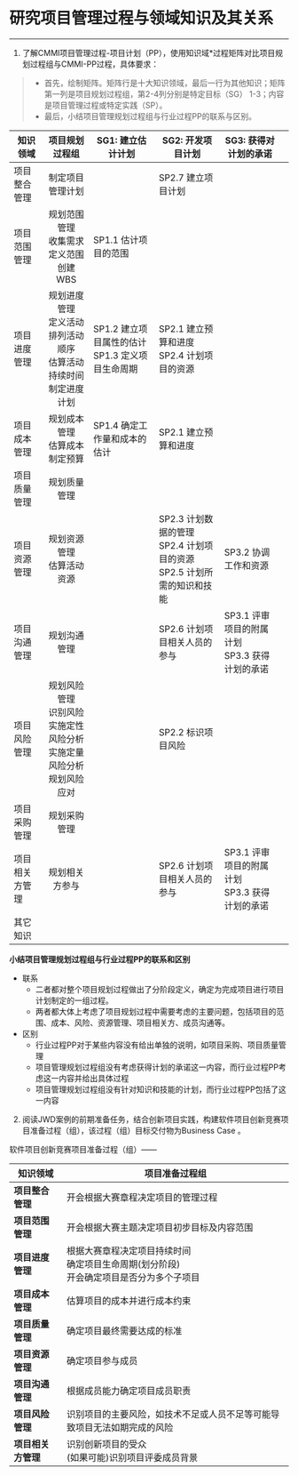 # 研究项目管理过程与领域知识及其关系

---

1. 了解CMMI项目管理过程-项目计划（PP），使用知识域*过程矩阵对比项目规划过程组与CMMI-PP过程，具体要求：

> - 首先，绘制矩阵。矩阵行是十大知识领域，最后一行为其他知识；矩阵第一列是项目规划过程组，第2-4列分别是特定目标（SG） 1-3；内容是项目管理过程或特定实践（SP）。
> - 最后，小结项目管理规划过程组与行业过程PP的联系与区别。

| 知识领域    | 项目规划过程组 | SG1: 建立估计计划 | SG2: 开发项目计划 | SG3: 获得对计划的承诺 |      |
| -------------- | :------------: | ---- | ---- | ---- | ---- |
| 项目整合管理   | 制定项目管理计划 |      | SP2.7 建立项目计划 |      |      |
| 项目范围管理   | 规划范围管理<br/>收集需求<br/>定义范围<br />创建WBS | SP1.1 估计项目的范围 |      |      |      |
| 项目进度管理   | 规划进度管理<br/>定义活动<br/>排列活动顺序<br/>估算活动持续时间<br/>制定进度计划 | SP1.2 建立项目属性的估计<br/>SP1.3 定义项目生命周期<br /> | SP2.1 建立预算和进度<br/>SP2.4 计划项目的资源 |      |      |
| 项目成本管理   | 规划成本管理<br/>估算成本<br/>制定预算 | SP1.4 确定工作量和成本的估计 | SP2.1 建立预算和进度 |  |      |
| 项目质量管理   | 规划质量管理 |  |  |  |      |
| 项目资源管理   | 规划资源管理<br/>估算活动资源 |      | SP2.3 计划数据的管理<br />SP2.4 计划项目的资源<br/>SP2.5 计划所需的知识和技能 | SP3.2 协调工作和资源 |      |
| 项目沟通管理   | 规划沟通管理 |      | SP2.6 计划项目相关人员的参与 | SP3.1 评审项目的附属计划<br />SP3.3 获得计划的承诺 |      |
| 项目风险管理   | 规划风险管理<br/>识别风险<br/>实施定性风险分析<br/>实施定量风险分析<br/>规划风险应对 |      | SP2.2 标识项目风险 |      |      |
| 项目采购管理   | 规划采购管理 |      |      |      |      |
| 项目相关方管理 | 规划相关方参与 |      | SP2.6 计划项目相关人员的参与 | SP3.1 评审项目的附属计划<br />SP3.3 获得计划的承诺 |      |
| 其它知识       |                |  |  |  |      |

**小结项目管理规划过程组与行业过程PP的联系和区别**

- 联系
  - 二者都对整个项目规划过程做出了分阶段定义，确定为完成项目进行项目计划制定的一组过程。
  - 两者都大体上考虑了项目规划过程中需要考虑的主要问题，包括项目的范围、成本、风险、资源管理、项目相关方、成员沟通等。
- 区别
  - 行业过程PP对于某些内容没有给出单独的说明，如项目采购、项目质量管理
  - 项目管理规划过程组没有考虑获得计划的承诺这一内容，而行业过程PP考虑这一内容并给出具体过程
  - 项目管理规划过程组没有针对知识和技能的计划，而行业过程PP包括了这一内容

2. 阅读JWD案例的前期准备任务，结合创新项目实践，构建软件项目创新竞赛项目准备过程（组），该过程（组）目标交付物为Business Case 。

软件项目创新竞赛项目准备过程（组）——


| **知识领域**       | **项目准备过程组**                                                                               |
|--------------------|--------------------------------------------------------------------------------------------------|
| **项目整合管理**   | 开会根据大赛章程决定项目的管理过程                                                               |
| **项目范围管理**   | 开会根据大赛主题决定项目初步目标及内容范围                                                       |
| **项目进度管理**   | 根据大赛章程决定项目持续时间<br />确定项目生命周期(划分阶段)<br />开会确定项目是否分为多个子项目 |
| **项目成本管理**   | 估算项目的成本并进行成本约束                                                                     |
| **项目质量管理**   | 确定项目最终需要达成的标准                                                                       |
| **项目资源管理**   | 确定项目参与成员                                                                                 |
| **项目沟通管理**   | 根据成员能力确定项目成员职责                                                                     |
| **项目风险管理**   | 识别项目的主要风险，如技术不足或人员不足等可能导致项目无法如期完成的风险                         |
| **项目相关方管理** | 识别创新项目的受众<br />(如果可能)识别项目评委成员背景                                             |
